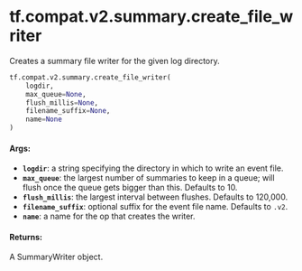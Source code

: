 <div itemscope itemtype="http://developers.google.com/ReferenceObject">
<meta itemprop="name" content="tf.compat.v2.summary.create_file_writer" />
<meta itemprop="path" content="Stable" />
</div>

# tf.compat.v2.summary.create_file_writer

Creates a summary file writer for the given log directory.

``` python
tf.compat.v2.summary.create_file_writer(
    logdir,
    max_queue=None,
    flush_millis=None,
    filename_suffix=None,
    name=None
)
```

<!-- Placeholder for "Used in" -->


#### Args:


* <b>`logdir`</b>: a string specifying the directory in which to write an event file.
* <b>`max_queue`</b>: the largest number of summaries to keep in a queue; will
 flush once the queue gets bigger than this. Defaults to 10.
* <b>`flush_millis`</b>: the largest interval between flushes. Defaults to 120,000.
* <b>`filename_suffix`</b>: optional suffix for the event file name. Defaults to `.v2`.
* <b>`name`</b>: a name for the op that creates the writer.


#### Returns:

A SummaryWriter object.
